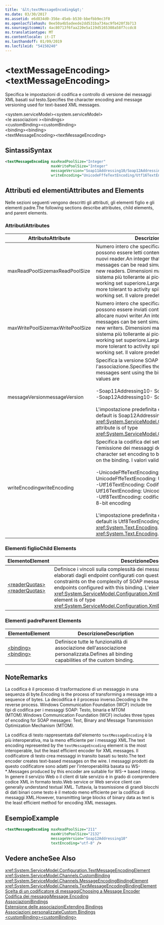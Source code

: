 ```yaml
---
title: '&lt;textMessageEncoding&gt;'
ms.date: 03/30/2017
ms.assetid: e6d834d0-356e-45eb-b530-bbefbb9ec3f0
ms.openlocfilehash: 0ee50a4b5adeede2dd531ba734ac9fb420f3b713
ms.sourcegitcommit: 4ac80713f6faa220e5a119d5165308a58f7ccdc8
ms.translationtype: MT
ms.contentlocale: it-IT
ms.lasthandoff: 01/09/2019
ms.locfileid: "54150240"
---
```

# <a name="lttextmessageencodinggt"></a><span data-ttu-id="7f2e9-102">&lt;textMessageEncoding&gt;</span><span class="sxs-lookup"><span data-stu-id="7f2e9-102">&lt;textMessageEncoding&gt;</span></span>
<span data-ttu-id="7f2e9-103">Specifica le impostazioni di codifica e controllo di versione dei messaggi XML basati sul testo.</span><span class="sxs-lookup"><span data-stu-id="7f2e9-103">Specifies the character encoding and message versioning used for text-based XML messages.</span></span>  
  
 <span data-ttu-id="7f2e9-104">\<system.serviceModel></span><span class="sxs-lookup"><span data-stu-id="7f2e9-104">\<system.serviceModel></span></span>  
<span data-ttu-id="7f2e9-105">\<le associazioni ></span><span class="sxs-lookup"><span data-stu-id="7f2e9-105">\<bindings></span></span>  
<span data-ttu-id="7f2e9-106">\<customBinding></span><span class="sxs-lookup"><span data-stu-id="7f2e9-106">\<customBinding></span></span>  
<span data-ttu-id="7f2e9-107">\<binding></span><span class="sxs-lookup"><span data-stu-id="7f2e9-107">\<binding></span></span>  
<span data-ttu-id="7f2e9-108">\<textMessageEncoding></span><span class="sxs-lookup"><span data-stu-id="7f2e9-108">\<textMessageEncoding></span></span>  
  
## <a name="syntax"></a><span data-ttu-id="7f2e9-109">Sintassi</span><span class="sxs-lookup"><span data-stu-id="7f2e9-109">Syntax</span></span>  
  
```xml  
<textMessageEncoding maxReadPoolSize="Integer"
                     maxWritePoolSize="Integer"
                     messageVersion="Soap11Addressing10/Soap12Addressing10"
                     writeEncoding="UnicodeFffeTextEncoding/Utf16TextEncoding/Utf8TextEncoding" />
```  
  
## <a name="attributes-and-elements"></a><span data-ttu-id="7f2e9-110">Attributi ed elementi</span><span class="sxs-lookup"><span data-stu-id="7f2e9-110">Attributes and Elements</span></span>  
 <span data-ttu-id="7f2e9-111">Nelle sezioni seguenti vengono descritti gli attributi, gli elementi figlio e gli elementi padre.</span><span class="sxs-lookup"><span data-stu-id="7f2e9-111">The following sections describe attributes, child elements, and parent elements.</span></span>  
  
### <a name="attributes"></a><span data-ttu-id="7f2e9-112">Attributi</span><span class="sxs-lookup"><span data-stu-id="7f2e9-112">Attributes</span></span>  
  
|<span data-ttu-id="7f2e9-113">Attributo</span><span class="sxs-lookup"><span data-stu-id="7f2e9-113">Attribute</span></span>|<span data-ttu-id="7f2e9-114">Descrizione</span><span class="sxs-lookup"><span data-stu-id="7f2e9-114">Description</span></span>|  
|---------------|-----------------|  
|<span data-ttu-id="7f2e9-115">maxReadPoolSize</span><span class="sxs-lookup"><span data-stu-id="7f2e9-115">maxReadPoolSize</span></span>|<span data-ttu-id="7f2e9-116">Numero intero che specifica il numero di messaggi che possono essere letti contemporaneamente senza allocare nuovi reader.</span><span class="sxs-lookup"><span data-stu-id="7f2e9-116">An integer that specifies how many messages can be read simultaneously without allocating new readers.</span></span> <span data-ttu-id="7f2e9-117">Dimensioni maggiori del pool rendono il sistema più tollerante ai picchi di attività al costo di un working set superiore.</span><span class="sxs-lookup"><span data-stu-id="7f2e9-117">Larger pool sizes make the system more tolerant to activity spikes at the cost of a larger working set.</span></span> <span data-ttu-id="7f2e9-118">Il valore predefinito è 64.</span><span class="sxs-lookup"><span data-stu-id="7f2e9-118">The default is 64.</span></span>|  
|<span data-ttu-id="7f2e9-119">maxWritePoolSize</span><span class="sxs-lookup"><span data-stu-id="7f2e9-119">maxWritePoolSize</span></span>|<span data-ttu-id="7f2e9-120">Numero intero che specifica il numero di messaggi che possono essere inviati contemporaneamente senza allocare nuovi writer.</span><span class="sxs-lookup"><span data-stu-id="7f2e9-120">An integer that specifies how many messages can be sent simultaneously without allocating new writers.</span></span> <span data-ttu-id="7f2e9-121">Dimensioni maggiori del pool rendono il sistema più tollerante ai picchi di attività al costo di un working set superiore.</span><span class="sxs-lookup"><span data-stu-id="7f2e9-121">Larger pool sizes make the system more tolerant to activity spikes at the cost of a larger working set.</span></span> <span data-ttu-id="7f2e9-122">Il valore predefinito è 16.</span><span class="sxs-lookup"><span data-stu-id="7f2e9-122">The default is 16.</span></span>|  
|<span data-ttu-id="7f2e9-123">messageVersion</span><span class="sxs-lookup"><span data-stu-id="7f2e9-123">messageVersion</span></span>|<span data-ttu-id="7f2e9-124">Specifica la versione SOAP dei messaggi inviati usando l'associazione.</span><span class="sxs-lookup"><span data-stu-id="7f2e9-124">Specifies the SOAP version of the messages sent using the binding.</span></span> <span data-ttu-id="7f2e9-125">I valori validi sono:</span><span class="sxs-lookup"><span data-stu-id="7f2e9-125">Valid values are</span></span><br /><br /> <span data-ttu-id="7f2e9-126">-Soap11Addressing10</span><span class="sxs-lookup"><span data-stu-id="7f2e9-126">-   Soap11Addressing10</span></span><br /><span data-ttu-id="7f2e9-127">-Soap12Addressing10</span><span class="sxs-lookup"><span data-stu-id="7f2e9-127">-   Soap12Addressing10</span></span><br /><br /> <span data-ttu-id="7f2e9-128">L'impostazione predefinita è Soap12Addressing10.</span><span class="sxs-lookup"><span data-stu-id="7f2e9-128">The default is Soap12Addressing10.</span></span> <span data-ttu-id="7f2e9-129">L'attributo è di tipo <xref:System.ServiceModel.Channels.MessageVersion>.</span><span class="sxs-lookup"><span data-stu-id="7f2e9-129">This attribute is of type <xref:System.ServiceModel.Channels.MessageVersion>.</span></span>|  
|<span data-ttu-id="7f2e9-130">writeEncoding</span><span class="sxs-lookup"><span data-stu-id="7f2e9-130">writeEncoding</span></span>|<span data-ttu-id="7f2e9-131">Specifica la codifica del set di caratteri da usare per l'emissione dei messaggi dell'associazione.</span><span class="sxs-lookup"><span data-stu-id="7f2e9-131">Specifies the character set encoding to be used for emitting messages on the binding.</span></span> <span data-ttu-id="7f2e9-132">I valori validi sono:</span><span class="sxs-lookup"><span data-stu-id="7f2e9-132">Valid values are</span></span><br /><br /> <span data-ttu-id="7f2e9-133">-UnicodeFffeTextEncoding: Codifica Unicode BigEndian</span><span class="sxs-lookup"><span data-stu-id="7f2e9-133">-   UnicodeFffeTextEncoding: Unicode BigEndian encoding</span></span><br /><span data-ttu-id="7f2e9-134">-Utf16TextEncoding: Codifica Unicode</span><span class="sxs-lookup"><span data-stu-id="7f2e9-134">-   Utf16TextEncoding: Unicode encoding</span></span><br /><span data-ttu-id="7f2e9-135">-Utf8TextEncoding: codifica a 8 bit</span><span class="sxs-lookup"><span data-stu-id="7f2e9-135">-   Utf8TextEncoding: 8-bit encoding</span></span><br /><br /> <span data-ttu-id="7f2e9-136">L'impostazione predefinita è Utf8TextEncoding.</span><span class="sxs-lookup"><span data-stu-id="7f2e9-136">The default is Utf8TextEncoding.</span></span> <span data-ttu-id="7f2e9-137">L'attributo è di tipo <xref:System.Text.Encoding>.</span><span class="sxs-lookup"><span data-stu-id="7f2e9-137">This attribute is of type <xref:System.Text.Encoding>.</span></span>|  
  
### <a name="child-elements"></a><span data-ttu-id="7f2e9-138">Elementi figlio</span><span class="sxs-lookup"><span data-stu-id="7f2e9-138">Child Elements</span></span>  
  
|<span data-ttu-id="7f2e9-139">Elemento</span><span class="sxs-lookup"><span data-stu-id="7f2e9-139">Element</span></span>|<span data-ttu-id="7f2e9-140">Descrizione</span><span class="sxs-lookup"><span data-stu-id="7f2e9-140">Description</span></span>|  
|-------------|-----------------|  
|[<span data-ttu-id="7f2e9-141">\<readerQuotas></span><span class="sxs-lookup"><span data-stu-id="7f2e9-141">\<readerQuotas></span></span>](https://msdn.microsoft.com/library/3e5e42ff-cef8-478f-bf14-034449239bfd)|<span data-ttu-id="7f2e9-142">Definisce i vincoli sulla complessità dei messaggi SOAP che possono essere elaborati dagli endpoint configurati con questa associazione.</span><span class="sxs-lookup"><span data-stu-id="7f2e9-142">Defines the constraints on the complexity of SOAP messages that can be processed by endpoints configured with this binding.</span></span> <span data-ttu-id="7f2e9-143">L'elemento è di tipo <xref:System.ServiceModel.Configuration.XmlDictionaryReaderQuotasElement>.</span><span class="sxs-lookup"><span data-stu-id="7f2e9-143">This element is of type <xref:System.ServiceModel.Configuration.XmlDictionaryReaderQuotasElement>.</span></span>|  
  
### <a name="parent-elements"></a><span data-ttu-id="7f2e9-144">Elementi padre</span><span class="sxs-lookup"><span data-stu-id="7f2e9-144">Parent Elements</span></span>  
  
|<span data-ttu-id="7f2e9-145">Elemento</span><span class="sxs-lookup"><span data-stu-id="7f2e9-145">Element</span></span>|<span data-ttu-id="7f2e9-146">Descrizione</span><span class="sxs-lookup"><span data-stu-id="7f2e9-146">Description</span></span>|  
|-------------|-----------------|  
|[<span data-ttu-id="7f2e9-147">\<binding></span><span class="sxs-lookup"><span data-stu-id="7f2e9-147">\<binding></span></span>](../../../../../docs/framework/misc/binding.md)|<span data-ttu-id="7f2e9-148">Definisce tutte le funzionalità di associazione dell'associazione personalizzata.</span><span class="sxs-lookup"><span data-stu-id="7f2e9-148">Defines all binding capabilities of the custom binding.</span></span>|  
  
## <a name="remarks"></a><span data-ttu-id="7f2e9-149">Note</span><span class="sxs-lookup"><span data-stu-id="7f2e9-149">Remarks</span></span>  
 <span data-ttu-id="7f2e9-150">La codifica è il processo di trasformazione di un messaggio in una sequenza di byte.</span><span class="sxs-lookup"><span data-stu-id="7f2e9-150">Encoding is the process of transforming a message into a sequence of bytes.</span></span> <span data-ttu-id="7f2e9-151">La decodifica è il processo inverso.</span><span class="sxs-lookup"><span data-stu-id="7f2e9-151">Decoding is the reverse process.</span></span> <span data-ttu-id="7f2e9-152">Windows Communication Foundation (WCF) include tre tipi di codifica per i messaggi SOAP: Testo, binaria e MTOM (MTOM).</span><span class="sxs-lookup"><span data-stu-id="7f2e9-152">Windows Communication Foundation (WCF) includes three types of encoding for SOAP messages: Text, Binary and Message Transmission Optimization Mechanism (MTOM).</span></span>  
  
 <span data-ttu-id="7f2e9-153">La codifica di testo rappresentata dall'elemento `textMessageEncoding` è la più interoperativa, ma la meno efficiente per i messaggi XML.</span><span class="sxs-lookup"><span data-stu-id="7f2e9-153">The text encoding represented by the `textMessageEncoding` element is the most interoperable, but the least efficient encoder for XML messages.</span></span>  <span data-ttu-id="7f2e9-154">Il codificatore di testo crea messaggi in transito basati su testo.</span><span class="sxs-lookup"><span data-stu-id="7f2e9-154">The text encoder creates text-based messages on the wire.</span></span> <span data-ttu-id="7f2e9-155">I messaggi prodotti da questo codificatore sono adatti per l'interoperabilità basata su WS-\*.</span><span class="sxs-lookup"><span data-stu-id="7f2e9-155">Messages produced by this encoder are suitable for WS-\* based interop.</span></span> <span data-ttu-id="7f2e9-156">In genere il servizio Web o il client di tale servizio è in grado di comprendere codice XML in formato testo.</span><span class="sxs-lookup"><span data-stu-id="7f2e9-156">Web service or Web service client can generally understand textual XML.</span></span> <span data-ttu-id="7f2e9-157">Tuttavia, la trasmissione di grandi blocchi di dati binari come testo è il metodo meno efficiente per la codifica di messaggi XML.</span><span class="sxs-lookup"><span data-stu-id="7f2e9-157">However, transmitting large blocks of binary data as text is the least efficient method for encoding XML messages.</span></span>  
  
## <a name="example"></a><span data-ttu-id="7f2e9-158">Esempio</span><span class="sxs-lookup"><span data-stu-id="7f2e9-158">Example</span></span>  
  
```xml  
<textMessageEncoding maxReadPoolSize="211"
                     maxWritePoolSize="2132"
                     messageVersion="Soap12Addressing10"
                     textEncoding="utf-8" />
```  
  
## <a name="see-also"></a><span data-ttu-id="7f2e9-159">Vedere anche</span><span class="sxs-lookup"><span data-stu-id="7f2e9-159">See Also</span></span>  
 <xref:System.ServiceModel.Configuration.TextMessageEncodingElement>  
 <xref:System.ServiceModel.Channels.CustomBinding>  
 <xref:System.ServiceModel.Channels.MessageEncodingBindingElement>  
 <xref:System.ServiceModel.Channels.TextMessageEncodingBindingElement>  
 [<span data-ttu-id="7f2e9-160">Scelta di un codificatore di messaggi</span><span class="sxs-lookup"><span data-stu-id="7f2e9-160">Choosing a Message Encoder</span></span>](../../../../../docs/framework/wcf/feature-details/choosing-a-message-encoder.md)  
 [<span data-ttu-id="7f2e9-161">Codifica dei messaggi</span><span class="sxs-lookup"><span data-stu-id="7f2e9-161">Message Encoding</span></span>](../../../../../docs/framework/configure-apps/file-schema/wcf/message-encoding.md)  
 [<span data-ttu-id="7f2e9-162">Associazioni</span><span class="sxs-lookup"><span data-stu-id="7f2e9-162">Bindings</span></span>](../../../../../docs/framework/wcf/bindings.md)  
 [<span data-ttu-id="7f2e9-163">Estensione delle associazioni</span><span class="sxs-lookup"><span data-stu-id="7f2e9-163">Extending Bindings</span></span>](../../../../../docs/framework/wcf/extending/extending-bindings.md)  
 [<span data-ttu-id="7f2e9-164">Associazioni personalizzate</span><span class="sxs-lookup"><span data-stu-id="7f2e9-164">Custom Bindings</span></span>](../../../../../docs/framework/wcf/extending/custom-bindings.md)  
 [<span data-ttu-id="7f2e9-165">\<customBinding></span><span class="sxs-lookup"><span data-stu-id="7f2e9-165">\<customBinding></span></span>](../../../../../docs/framework/configure-apps/file-schema/wcf/custombinding.md)
